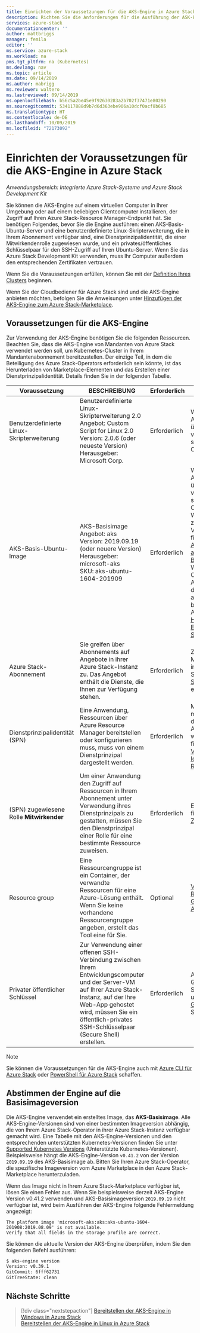 ```yaml
---
title: Einrichten der Voraussetzungen für die AKS-Engine in Azure Stack | Microsoft-Dokumentation
description: Richten Sie die Anforderungen für die Ausführung der ASK-Engine auf Ihrer Azure Stack-Instanz ein.
services: azure-stack
documentationcenter: ''
author: mattbriggs
manager: femila
editor: ''
ms.service: azure-stack
ms.workload: na
pms.tgt_pltfrm: na (Kubernetes)
ms.devlang: nav
ms.topic: article
ms.date: 09/14/2019
ms.author: mabrigg
ms.reviewer: waltero
ms.lastreviewed: 09/14/2019
ms.openlocfilehash: b56c5a2be45e9f92630283a2b702f37471e80290
ms.sourcegitcommit: 534117888d9b7d6d363ebe906a10dcf0acf8b685
ms.translationtype: HT
ms.contentlocale: de-DE
ms.lasthandoff: 10/09/2019
ms.locfileid: "72173092"
---
```

# <a name="set-up-the-prerequisites-for-the-aks-engine-on-azure-stack"></a>Einrichten der Voraussetzungen für die AKS-Engine in Azure Stack

*Anwendungsbereich: Integrierte Azure Stack-Systeme und Azure Stack Development Kit*

Sie können die AKS-Engine auf einem virtuellen Computer in Ihrer Umgebung oder auf einem beliebigen Clientcomputer installieren, der Zugriff auf Ihren Azure Stack-Resource Manager-Endpunkt hat. Sie benötigen Folgendes, bevor Sie die Engine ausführen: einen AKS-Basis-Ubuntu-Server und eine benutzerdefinierte Linux-Skripterweiterung, die in Ihrem Abonnement verfügbar sind, eine Dienstprinzipalidentität, die einer Mitwirkendenrolle zugewiesen wurde, und ein privates/öffentliches Schlüsselpaar für den SSH-Zugriff auf Ihren Ubuntu-Server. Wenn Sie das Azure Stack Development Kit verwenden, muss Ihr Computer außerdem den entsprechenden Zertifikaten vertrauen.

Wenn Sie die Voraussetzungen erfüllen, können Sie mit der [Definition Ihres Clusters](azure-stack-kubernetes-aks-engine-deploy-cluster.md) beginnen.

Wenn Sie der Cloudbediener für Azure Stack sind und die AKS-Engine anbieten möchten, befolgen Sie die Anweisungen unter [Hinzufügen der AKS-Engine zum Azure Stack-Marketplace](../operator/azure-stack-aks-engine.md).

## <a name="prerequisites-for-the-aks-engine"></a>Voraussetzungen für die AKS-Engine

Zur Verwendung der AKS-Engine benötigen Sie die folgenden Ressourcen. Beachten Sie, dass die AKS-Engine von Mandanten von Azure Stack verwendet werden soll, um Kubernetes-Cluster in Ihrem Mandantenabonnement bereitzustellen. Der einzige Teil, in dem die Beteiligung des Azure Stack-Operators erforderlich sein könnte, ist das Herunterladen von Marketplace-Elementen und das Erstellen einer Dienstprinzipalidentität. Details finden Sie in der folgenden Tabelle.

| Voraussetzung | BESCHREIBUNG | Erforderlich | Anleitung |
| --- | --- | --- | --- |
| Benutzerdefinierte Linux-Skripterweiterung | Benutzerdefinierte Linux-Skripterweiterung 2.0<br>Angebot: Custom Script for Linux 2.0<br>Version: 2.0.6 (oder neueste Version)<br>Herausgeber: Microsoft Corp. | Erforderlich | Wenn Sie in Ihrem Abonnement nicht über dieses Element verfügen, wenden Sie sich an Ihren Cloudbetreiber. |
| AKS-Basis-Ubuntu-Image | AKS-Basisimage<br>Angebot: aks<br>Version: 2019.09.19 (oder neuere Version)<br>Herausgeber: microsoft-aks<br>SKU: aks-ubuntu-1604-201909 | Erforderlich | Wenn Sie in Ihrem Abonnement nicht über dieses Element verfügen, wenden Sie sich an Ihren Cloudbetreiber. Weitere Informationen zur Versionsabhängigkeit finden Sie unter [Abstimmen der Engine auf die Basisimageversion](#matching-engine-to-base-image-version).<br> Wenn Sie der Cloudbediener für Azure Stack sind und die AKS-Engine anbieten möchten, befolgen Sie die Anweisungen unter [Hinzufügen der AKS-Engine zum Azure Stack-Marketplace](../operator/azure-stack-aks-engine.md). |
| Azure Stack-Abonnement | Sie greifen über Abonnements auf Angebote in ihrer Azure Stack-Instanz zu. Das Angebot enthält die Dienste, die Ihnen zur Verfügung stehen. | Erforderlich | Zum Bereitstellen von Mandantenworkloads in Azure Stack müssen Sie zuerst ein [Azure Stack-Abonnement](https://docs.microsoft.com/azure-stack/user/azure-stack-subscribe-services) erhalten. |
| Dienstprinzipalidentität (SPN) |  Eine Anwendung, Ressourcen über Azure Resource Manager bereitstellen oder konfigurieren muss, muss von einem Dienstprinzipal dargestellt werden. | Erforderlich | Möglicherweise müssen Sie sich für dieses Element an den Azure Stack-Operator wenden.  Anweisungen finden Sie unter [Verwenden einer App-Identität für den Ressourcenzugriff](https://docs.microsoft.com/azure-stack/operator/azure-stack-create-service-principals). |
| (SPN) zugewiesene Rolle **Mitwirkender** | Um einer Anwendung den Zugriff auf Ressourcen in Ihrem Abonnement unter Verwendung ihres Dienstprinzipals zu gestatten, müssen Sie den Dienstprinzipal einer Rolle für eine bestimmte Ressource zuweisen. | Erforderlich | Eine Anleitung hierzu finden Sie unter [Zuweisen einer Rolle](https://docs.microsoft.com/azure-stack/operator/azure-stack-create-service-principals#assign-a-role). |
| Resource group | Eine Ressourcengruppe ist ein Container, der verwandte Ressourcen für eine Azure-Lösung enthält. Wenn Sie keine vorhandene Ressourcengruppe angeben, erstellt das Tool eine für Sie. | Optional | [Verwalten von Azure Resource Manager-Gruppen mithilfe des Azure-Portals](https://docs.microsoft.com/azure/azure-resource-manager/manage-resource-groups-portal) |
| Privater öffentlicher Schlüssel | Zur Verwendung einer offenen SSH-Verbindung zwischen Ihrem Entwicklungscomputer und der Server-VM auf Ihrer Azure Stack-Instanz, auf der Ihre Web-App gehostet wird, müssen Sie ein öffentlich-privates SSH-Schlüsselpaar (Secure Shell) erstellen. | Erforderlich | Anweisungen zum Generieren eines Schlüssels finden Sie unter [SSH Key Generation](https://docs.microsoft.com/azure-stack/user/azure-stack-dev-start-howto-ssh-public-key) (SSH-Schlüsselgenerierung).|

> [!Note]  
> Sie können die Voraussetzungen für die AKS-Engine auch mit [Azure CLI für Azure Stack](https://docs.microsoft.com/azure-stack/user/azure-stack-version-profiles-azurecli2) oder [PowerShell für Azure Stack](https://docs.microsoft.com/azure-stack/operator/azure-stack-powershell-install) schaffen.

## <a name="matching-engine-to-base-image-version"></a>Abstimmen der Engine auf die Basisimageversion

Die AKS-Engine verwendet ein erstelltes Image, das **AKS-Basisimage**. Alle AKS-Engine-Versionen sind von einer bestimmten Imageversion abhängig, die von Ihrem Azure Stack-Operator in ihrer Azure Stack-Instanz verfügbar gemacht wird. Eine Tabelle mit den AKS-Engine-Versionen und den entsprechenden unterstützten Kubernetes-Versionen finden Sie unter [Supported Kubernetes Versions](https://github.com/Azure/aks-engine/blob/master/docs/topics/azure-stack.md#supported-kubernetes-versions) (Unterstützte Kubernetes-Versionen). Beispielsweise hängt die AKS-Engine-Version `v0.41.2` von der Version `2019.09.19` des AKS-Basisimage ab. Bitten Sie Ihren Azure Stack-Operator, die spezifische Imageversion vom Azure Marketplace in den Azure Stack-Marketplace herunterzuladen.

Wenn das Image nicht in Ihrem Azure Stack-Marketplace verfügbar ist, lösen Sie einen Fehler aus. Wenn Sie beispielsweise derzeit AKS-Engine Version v0.41.2 verwenden und AKS-Basisimageversion `2019.09.19` nicht verfügbar ist, wird beim Ausführen der AKS-Engine folgende Fehlermeldung angezeigt: 

```Text  
The platform image 'microsoft-aks:aks:aks-ubuntu-1604-201908:2019.08.09' is not available. 
Verify that all fields in the storage profile are correct.
```

Sie können die aktuelle Version der AKS-Engine überprüfen, indem Sie den folgenden Befehl ausführen:

```bash  
$ aks-engine version
Version: v0.39.1
GitCommit: 6fff62731
GitTreeState: clean
```

## <a name="next-steps"></a>Nächste Schritte

> [!div class="nextstepaction"]
> [Bereitstellen der AKS-Engine in Windows in Azure Stack](azure-stack-kubernetes-aks-engine-deploy-windows.md)  
> [Bereitstellen der AKS-Engine in Linux in Azure Stack](azure-stack-kubernetes-aks-engine-deploy-linux.md)